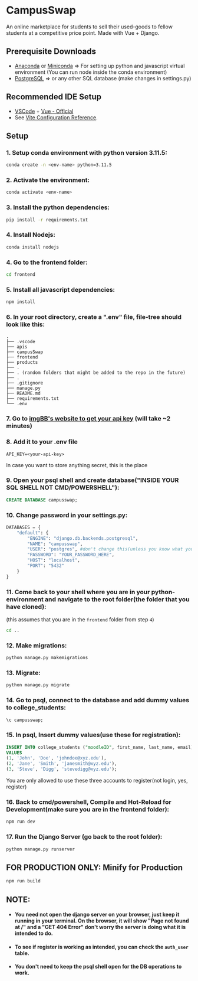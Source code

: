 # CampusSwap
An online marketplace for students to sell their used-goods to fellow students at a competitive price point. Made with Vue + Django.

## Prerequisite Downloads

- [Anaconda](https://www.anaconda.com/download) or [Miniconda](https://docs.anaconda.com/free/miniconda/index.html) => For setting up python and javascript virtual environment (You can run node inside the conda environment)
- [PostgreSQL](https://www.postgresql.org/download/) => or any other SQL database (make changes in settings.py)

## Recommended IDE Setup

- [VSCode](https://code.visualstudio.com/) + [Vue - Official](https://marketplace.visualstudio.com/items?itemName=Vue.volar)
- See [Vite Configuration Reference](https://vitejs.dev/config/).

## Setup

### 1. Setup conda environment with python version 3.11.5:
```bash
conda create -n <env-name> python=3.11.5
```

### 2. Activate the environment:
```bash
conda activate <env-name>
```

### 3. Install the python dependencies: 
```bash
pip install -r requirements.txt
```

### 4. Install Nodejs:
```bash
conda install nodejs
```

### 4. Go to the frontend folder:
```bash
cd frontend
```

### 5. Install all javascript dependencies:
``` bash
npm install
```

### 6. In your root directory, create a ".env" file, file-tree should look like this:
```
.
├── .vscode
├── apis
├── campusSwap
├── frontend
├── products
├── .
├── . (random folders that might be added to the repo in the future)
├── .
├── .gitignore
├── manage.py
├── README.md
├── requirements.txt
└── .env
```

### 7. Go to [imgBB's website to get your api key](https://imgbb.com/) (will take ~2 minutes)

### 8. Add it to your .env file
``` .env
API_KEY=<your-api-key>
```
In case you want to store anything secret, this is the place

### 9. Open your psql shell and create database("INSIDE YOUR SQL SHELL NOT CMD/POWERSHELL"):
``` sql
CREATE DATABASE campusswap;
```

### 10. Change password in your settings.py:
```python
DATABASES = {
    "default": {
        "ENGINE": "django.db.backends.postgresql",
        "NAME": "campusswap",
        "USER": "postgres", #don't change this(unless you know what you are doing)
        "PASSWORD": "YOUR_PASSWORD_HERE",
        "HOST": "localhost",
        "PORT": "5432"
    }
}
```

### 11. Come back to your shell where you are in your python-environment and navigate to the root folder(the folder that you have cloned):
(this assumes that you are in the `frontend` folder from step `4`)
``` bash
cd ..
```

### 12. Make migrations:
```bash
python manage.py makemigrations
```

### 13. Migrate:
```bash
python manage.py migrate
```

### 14. Go to psql, connect to the database and add dummy values to college_students:
``` sql
\c campusswap;
```

### 15. In psql, Insert dummy values(use these for registration):
``` sql
INSERT INTO college_students ("moodleID", first_name, last_name, email) 
VALUES 
(1, 'John', 'Doe', 'johndoe@xyz.edu'), 
(2, 'Jane', 'Smith', 'janesmith@xyz.edu'), 
(3, 'Steve', 'Digg', 'stevedigg@xyz.edu');
```
You are only allowed to use these three accounts to register(not login, yes, register)

### 16. Back to cmd/powershell, Compile and Hot-Reload for Development(make sure you are in the frontend folder):

```sh
npm run dev
```

### 17. Run the Django Server (go back to the root folder):

```bash
python manage.py runserver
```

## FOR PRODUCTION ONLY: Minify for Production

```sh
npm run build
```

## NOTE: 
- #### You need not open the django server on your browser, just keep it running in your terminal. On the browser, it will show "Page not found at /" and a "GET 404 Error" don't worry the server is doing what it is intended to do.
- #### To see if register is working as intended, you can check the `auth_user` table.
- #### You don't need to keep the psql shell open for the DB operations to work.
